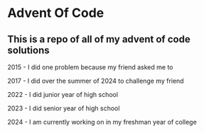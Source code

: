 # Advent Of Code

## This is a repo of all of my advent of code solutions

2015 - I did one problem because my friend asked me to

2017 - I did over the summer of 2024 to challenge my friend

2022 - I did junior year of high school

2023 - I did senior year of high school

2024 - I am currently working on in my freshman year of college